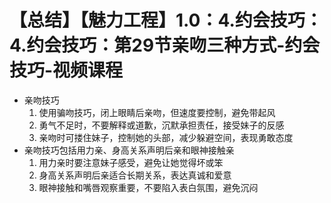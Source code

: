 # 【总结】【魅力工程】1.0：4.约会技巧：4.约会技巧：第29节亲吻三种方式-约会技巧-视频课程

-   亲吻技巧
    1.  使用骗吻技巧，闭上眼睛后亲吻，但速度要控制，避免带起风
    2.  勇气不足时，不要解释或道歉，沉默承担责任，接受妹子的反感
    3.  亲吻时可搂住妹子，控制她的头部，减少躲避空间，表现勇敢态度
-   亲吻技巧包括用力亲、身高关系声明后亲和眼神接触亲
    1.  用力亲时要注意妹子感受，避免让她觉得坏或笨
    2.  身高关系声明后亲适合长期关系，表达真诚和爱意
    3.  眼神接触和嘴唇观察重要，不要陷入表白氛围，避免沉闷